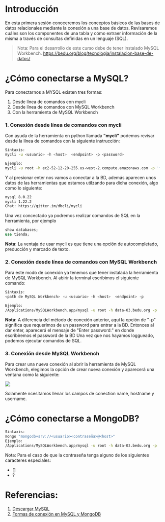 # Introducción
En esta primera sesión conoceremos los conceptos básicos de las bases de datos relacionales mediante la conexión a una base de datos. Revisaremos cuáles son los componentes de una tabla y cómo extraer información de la misma a través de consultas definidas en un lenguaje (SQL).

> Nota: Para el desarrollo de este curso debe de tener instalado MySQL Workbench. 
> https://bedu.org/blog/tecnologia/instalacion-base-de-datos/

# ¿Cómo conectarse a MySQL?
Para conectarnos a MYSQL existen tres formas:
 1. Desde línea de comandos con mycli
 2. Desde línea de comandos con MySQL Workbench
 3. Con la herramienta de MySQL Workbench

### 1. Conexión desde línea de comandos con mycli
Con ayuda de la herramienta en python llamada **"mycli"** podemos revisar desde la línea de comandos con la siguiente instrucción:
```bash
Sintaxis:
mycli -u <usuario> -h <host>  <endpoint> -p <password>

Ejemplo:
mycli -u root -h ec2-52-12-20-255.us-west-2.compute.amazonaws.com -p '*9ak/oVTwtY_eI:.'
```

Y al presionar enter nos vamos a conectar a la BD, además aparecen unos datos de las herramientas que estamos utilzando para dicha conexión, algo como lo siguiente:
```bash
mysql 8.0.22
mycli 1.22.2
Chat: https://gitter.im/dbcli/mycli
```

Una vez concectado ya podremos realizar comandos de SQL en la herramienta, por ejemplo
```sql
show databases;
use tienda;
```
**Nota:** La ventaja de usar mycli es que tiene una opción de autocompletado, preducción y marcado de texto.

### 2. Conexión desde línea de comandos con MySQL Workbench
Para este modo de conexión ya tenemos que tener instalada la herramienta de MySQL Workbench. Al abirir la terminal escribimos el siguiente comando:

```bash
Sintaxis:
<path de MySQL Workbench> -u <usuario> -h <host>  <endpoint> -p

Ejemplo:
/Applications/MySQLWorkbench.app/mysql -u root -h data-03.bedu.org -p 
```

**Nota:** A diferencia del método de conexión anterior, aquí la opción de "-p" significa que requerimos de un password para entrar a la BD. Entonces al dar enter, aparecerá el mensaje de "Enter password:" en donde escribiremos el password de la BD
Una vez que nos hayamos loggueado, podemos ejecutar comandos de SQL.

### 3. Conexión desde MySQL Workbench
Para crear una nueva conexión al abrir la herramienta de MySQL Workbench, elegimos la opción de crear nueva conexión y aparecerá una ventana como la siguiente:

<img src="./img/01-conexion-mysql.PNG">

Solamente ncesitamos llenar los campos de conection name, hostname y username.

# ¿Cómo conectarse a MongoDB?

```bash
Sintaxis:
mongo "mongodb+srv://<usuario><contraseña>@<host>"
Ejemplo:
/Applications/MySQLWorkbench.app/mysql -u root -h data-03.bedu.org -p 
```
Nota: Para el caso de que la contraseña tenga alguno de los siguientes caracteres especiales:
* []
* ?

# Referencias:
1. [Descargar MySQL](https://vimeo.com/481881491)
2. [Formas de conexión en MySQL y MongoDB](https://vimeo.com/482750048)